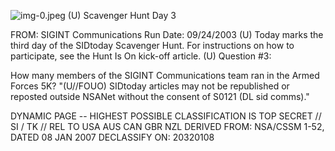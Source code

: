![img-0.jpeg](img-0.jpeg)
(U) Scavenger Hunt Day 3

FROM:
SIGINT Communications
Run Date: 09/24/2003
(U) Today marks the third day of the SIDtoday Scavenger Hunt. For instructions on how to participate, see the Hunt Is On kick-off article.
(U) Question \#3:

How many members of the SIGINT Communications team ran in the Armed Forces 5K?
"(U//FOUO) SIDtoday articles may not be republished or reposted outside NSANet without the consent of S0121 (DL sid comms)."

DYNAMIC PAGE -- HIGHEST POSSIBLE CLASSIFICATION IS TOP SECRET // SI / TK // REL TO USA AUS CAN GBR NZL DERIVED FROM: NSA/CSSM 1-52, DATED 08 JAN 2007 DECLASSIFY ON: 20320108
